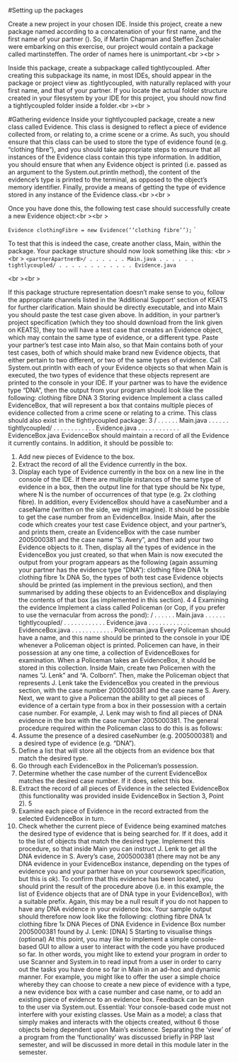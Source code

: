 #Setting up the packages

Create a new project in your chosen IDE. Inside this project, create a new package named
according to a concatenation of your first name, and the first name of your partner
(<partnerApartnerB>). So, if Martin Chapman and Steffen Zschaler were embarking
on this exercise, our project would contain a package called martinsteffen. The order of
names here is unimportant.<br \><br \>

Inside this package, create a subpackage called tightlycoupled. After creating this subpackage
its name, in most IDEs, should appear in the package or project view as <partnerApartnerB>
.tightlycoupled, with <partnerApartnerB> naturally replaced with your first name, and
that of your partner. If you locate the actual folder structure created in your filesystem
by your IDE for this project, you should now find a tightlycoupled folder inside a
<partnerApartnerB> folder.<br \><br \>

#Gathering evidence
Inside your tightlycoupled package, create a new class called Evidence. This class is designed
to reflect a piece of evidence collected from, or relating to, a crime scene or a crime.
As such, you should ensure that this class can be used to store the type of evidence found
(e.g. “clothing fibre”), and you should take appropriate steps to ensure that all instances of
the Evidence class contain this type information. In addition, you should ensure that when
any Evidence object is printed (i.e. passed as an argument to the System.out.println
method), the content of the evidence’s type is printed to the terminal, as opposed to the
object’s memory identifier. Finally, provide a means of getting the type of evidence stored
in any instance of the Evidence class.<br \><br \>

Once you have done this, the following test case should successfully create a new Evidence
object:<br \><br \>

`Evidence clothingFibre = new Evidence(‘‘clothing fibre’’);`
`

To test that this is indeed the case, create another class, Main, within the <partnerApartnerB>
package. Your package structure should now look something like this:
<br \><br \>
`<partnerApartnerB>/
. . . . . . Main.java
. . . . . . tightlycoupled/
. . . . . . . . . . . . Evidence.java`

<br \><br \>

If this package structure representation doesn’t make sense to you, follow the appropriate
channels listed in the ‘Additional Support’ section of KEATS for further clarification.
Main should be directly executable, and into Main you should paste the test case given
above. In addition, in your partner’s project specification (which they too should download
from the link given on KEATS), they too will have a test case that creates an Evidence
object, which may contain the same type of evidence, or a different type. Paste your partner’s
test case into Main also, so that Main contains both of your test cases, both of which
should make brand new Evidence objects, that either pertain to two different, or two of
the same types of evidence.
Call System.out.println with each of your Evidence objects so that when Main is executed,
the two types of evidence that these objects represent are printed to the console
in your IDE. If your partner was to have the evidence type “DNA”, then the output from
your program should look like the following:
clothing fibre
DNA
3 Storing evidence
Implement a class called EvidenceBox, that will represent a box that contains multiple
pieces of evidence collected from a crime scene or relating to a crime. This class should
also exist in the tightlycoupled package:
3
<partnerApartnerB>/
. . . . . . Main.java
. . . . . . tightlycoupled/
. . . . . . . . . . . . Evidence.java
. . . . . . . . . . . . EvidenceBox.java
EvidenceBox should maintain a record of all the Evidence it currently contains. In addition,
it should be possible to:
1. Add new pieces of Evidence to the box.
2. Extract the record of all the Evidence currently in the box.
3. Display each type of Evidence currently in the box on a new line in the console of
the IDE. If there are multiple instances of the same type of evidence in a box, then
the output line for that type should be Nx type, where N is the number of occurrences
of that type (e.g. 2x clothing fibre).
In addition, every EvidenceBox should have a caseNumber and a caseName (written on
the side, we might imagine). It should be possible to get the case number from an
EvidenceBox.
Inside Main, after the code which creates your test case Evidence object, and your partner’s,
and prints them, create an EvidenceBox with the case number 2005000381 and the
case name “S. Avery”, and then add your two Evidence objects to it.
Then, display all the types of evidence in the EvidenceBox you just created, so that
when Main is now executed the output from your program appears as the following (again
assuming your partner has the evidence type “DNA”):
clothing fibre
DNA
1x clothing fibre
1x DNA
So, the types of both test case Evidence objects should be printed (as implement in the
previous section), and then summarised by adding these objects to an EvidenceBox and
displaying the contents of that box (as implemented in this section).
4
4 Examining the evidence
Implement a class called Policeman (or Cop, if you prefer to use the vernacular from across
the pond):
<partnerApartnerB>/
. . . . . . Main.java
. . . . . . tightlycoupled/
. . . . . . . . . . . . Evidence.java
. . . . . . . . . . . . EvidenceBox.java
. . . . . . . . . . . . Policeman.java
Every Policeman should have a name, and this name should be printed to the console in
your IDE whenever a Policeman object is printed.
Policemen can have, in their possession at any one time, a collection of EvidenceBoxes
for examination. When a Policeman takes an EvidenceBox, it should be stored in this
collection.
Inside Main, create two Policemen with the names “J. Lenk” and “A. Colborn”. Then,
make the Policeman object that represents J. Lenk take the EvidenceBox you created in
the previous section, with the case number 2005000381 and the case name S. Avery.
Next, we want to give a Policeman the ability to get all pieces of evidence of a certain
type from a box in their possession with a certain case number. For example, J. Lenk may
wish to find all pieces of DNA evidence in the box with the case number 2005000381. The
general procedure required within the Policeman class to do this is as follows:
1. Assume the presence of a desired caseNumber (e.g. 2005000381) and a desired type
of evidence (e.g. “DNA”).
2. Define a list that will store all the objects from an evidence box that match the
desired type.
3. Go through each EvidenceBox in the Policeman’s possession.
4. Determine whether the case number of the current EvidenceBox matches the desired
case number. If it does, select this box.
5. Extract the record of all pieces of Evidence in the selected EvidenceBox (this functionality
was provided inside EvidenceBox in Section 3, Point 2).
5
6. Examine each piece of Evidence in the record extracted from the selected EvidenceBox
in turn.
7. Check whether the current piece of Evidence being examined matches the desired
type of evidence that is being searched for. If it does, add it to the list of objects
that match the desired type.
Implement this procedure, so that inside Main you can instruct J. Lenk to get all the
DNA evidence in S. Avery’s case, 2005000381 (there may not be any DNA evidence in
your EvidenceBox instance, depending on the types of evidence you and your partner have
on your coursework specification, but this is ok). To confirm that this evidence has been
located, you should print the result of the procedure above (i.e. in this example, the list
of Evidence objects that are of DNA type in your EvidenceBox), with a suitable prefix.
Again, this may be a null result if you do not happen to have any DNA evidence in your
evidence box.
Your sample output should therefore now look like the following:
clothing fibre
DNA
1x clothing fibre
1x DNA
Pieces of DNA Evidence in Evidence Box number 2005000381 found by J. Lenk:
[DNA]
5 Starting to visualise things (optional)
At this point, you may like to implement a simple console-based GUI to allow a user to
interact with the code you have produced so far. In other words, you might like to extend
your program in order to use Scanner and System.in to read input from a user in order
to carry out the tasks you have done so far in Main in an ad-hoc and dynamic manner.
For example, you might like to offer the user a simple choice whereby they can choose to
create a new piece of evidence with a type, a new evidence box with a case number and
case name, or to add an existing piece of evidence to an evidence box. Feedback can be
given to the user via System.out.
Essential: Your console-based code must not interfere with your existing classes. Use
Main as a model; a class that simply makes and interacts with the objects created, without
6
those objects being dependent upon Main’s existence. Separating the ‘view’ of a program
from the ‘functionality’ was discussed briefly in PRP last semester, and will be discussed
in more detail in this module later in the semester.
